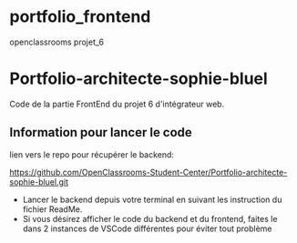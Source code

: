 # portfolio_frontend
openclassrooms projet_6
# Portfolio-architecte-sophie-bluel

Code de la partie FrontEnd du projet 6 d'intégrateur web. 

## Information pour lancer le code

lien vers le repo pour récupérer le backend:

https://github.com/OpenClassrooms-Student-Center/Portfolio-architecte-sophie-bluel.git


 - Lancer le backend depuis votre terminal en suivant les instruction du fichier ReadMe.
 - Si vous désirez afficher le code du backend et du frontend, faites le dans 2 instances de VSCode différentes pour éviter tout problème
